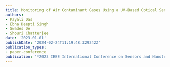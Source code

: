 ```yaml
---
title: Monitoring of Air Contaminant Gases Using a UV-Based Optical Sensor
authors:
- Payali Das
- Ebha Deepti Singh
- Swades De
- Shouri Chatterjee
date: '2023-01-01'
publishDate: '2024-02-24T11:19:48.329242Z'
publication_types:
- paper-conference
publication: '*2023 IEEE International Conference on Sensors and Nanotechnology (SENNANO)*'
---
```

